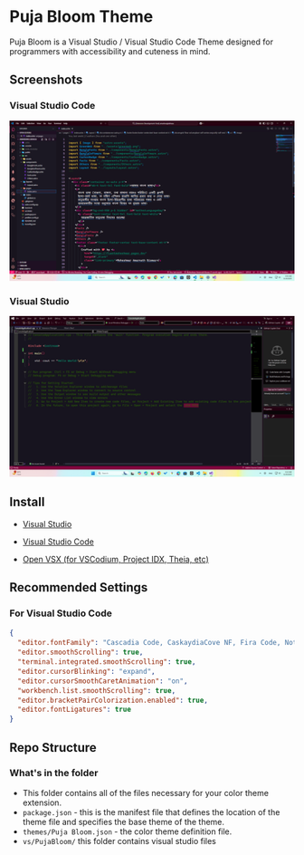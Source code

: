 # Puja Bloom Theme

Puja Bloom is a Visual Studio / Visual Studio Code Theme designed for programmers with accessibility and cuteness in mind.

## Screenshots

### Visual Studio Code

![Visual Studio Code](./screenshot.png)

### Visual Studio

![Visual Studio](./vs/PujaBloom/screenshot.png)

## Install

- [Visual Studio](https://marketplace.visualstudio.com/items?itemName=fluentmoheshwar.PujaBloom)

- [Visual Studio Code](https://marketplace.visualstudio.com/items?itemName=fluentmoheshwar.puja-bloom)

- [Open VSX (for VSCodium, Project IDX, Theia, etc)](https://open-vsx.org/extension/fluentmoheshwar/puja-bloom)

## Recommended Settings

### For Visual Studio Code

```json
{
  "editor.fontFamily": "Cascadia Code, CaskaydiaCove NF, Fira Code, Noto Sans Bengali",
  "editor.smoothScrolling": true,
  "terminal.integrated.smoothScrolling": true,
  "editor.cursorBlinking": "expand",
  "editor.cursorSmoothCaretAnimation": "on",
  "workbench.list.smoothScrolling": true,
  "editor.bracketPairColorization.enabled": true,
  "editor.fontLigatures": true
}
```

## Repo Structure

### What's in the folder

- This folder contains all of the files necessary for your color theme extension.
- `package.json` - this is the manifest file that defines the location of the theme file and specifies the base theme of the theme.
- `themes/Puja Bloom.json` - the color theme definition file.
- `vs/PujaBloom/` this folder contains visual studio files
